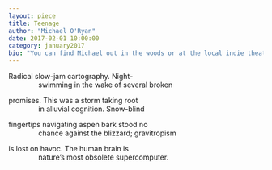 ```yaml
---
layout: piece
title: Teenage
author: "Michael O'Ryan"
date: 2017-02-01 10:00:00
category: january2017
bio: "You can find Michael out in the woods or at the local indie theater. His work has appeared in Ampersand and Building 45 Literary, as well as on Ampersand's Summer 2016 'Best of the Season' list."
---
```

Radical slow-jam cartography. Night-<br />
&nbsp;&nbsp;&nbsp;&nbsp;&nbsp;&nbsp;&nbsp;&nbsp;&nbsp;&nbsp;&nbsp;&nbsp;&nbsp;&nbsp;&nbsp;swimming in the wake of several broken 

promises. This was a storm taking root<br />
&nbsp;&nbsp;&nbsp;&nbsp;&nbsp;&nbsp;&nbsp;&nbsp;&nbsp;&nbsp;&nbsp;&nbsp;&nbsp;&nbsp;&nbsp;in alluvial cognition. Snow-blind 

fingertips navigating aspen bark stood no<br />
&nbsp;&nbsp;&nbsp;&nbsp;&nbsp;&nbsp;&nbsp;&nbsp;&nbsp;&nbsp;&nbsp;&nbsp;&nbsp;&nbsp;&nbsp;chance against the blizzard; gravitropism 

is lost on havoc. The human brain is<br />
&nbsp;&nbsp;&nbsp;&nbsp;&nbsp;&nbsp;&nbsp;&nbsp;&nbsp;&nbsp;&nbsp;&nbsp;&nbsp;&nbsp;&nbsp;nature’s most obsolete supercomputer. 


